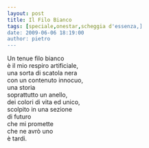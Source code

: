 ```yaml
---
layout: post
title: Il Filo Bianco
tags: [speciale,onestar,scheggia d'essenza,]
date: 2009-06-06 18:19:00
author: pietro
---
```

Un tenue filo bianco<br/>è il mio respiro artificiale,<br/>una sorta di scatola nera<br/>con un contenuto innocuo,<br/>una storia<br/>soprattutto un anello,<br/>dei colori di vita ed unico,<br/>scolpito in una sezione<br/>di futuro<br/>che mi promette<br/>che ne avrò uno<br/>è tardi.

